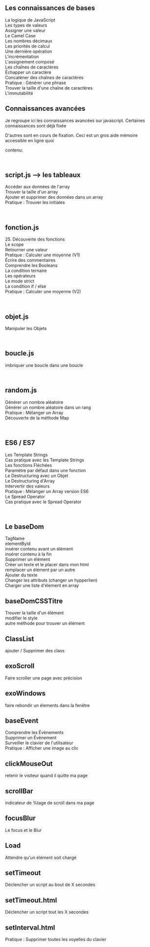 <h2> Les connaissances de bases</h2>
<p> La logique de JavaScript</br>
Les types de valeurs</br>
Assigner une valeur</br>
Le Camel Case</br>
Les nombres décimaux</br>
Les priorités de calcul</br>
Une dernière opération</br>
L'incrémentation</br>
L'assignement composé</br>
Les chaînes de caractères</br>
Échapper un caractère</br>
Concaténer des chaînes de caractères</br>
Pratique : Générer une phrase</br>
Trouver la taille d'une chaîne de caractères</br>
L'immutabilité</br></p>

<h2>Connaissances avancées</h2>

<p>Je regroupe ici les connaissances avancées sur javascript. Certaines connaissances sont déjà fixée</p>
<p>D'autres sont en cours de fixation. Ceci est un gros aide mémoire accessible en ligne quoi</p>
<p>contenu:</p>
</br>
<h2>script.js --> les tableaux</h2>
<p>
Accéder aux données de l'array</br>
Trouver la taille d'un array</br>
Ajouter et supprimer des données dans un array</br>
Pratique : Trouver les initiales</p>
</br>
<h2>fonction.js</h2>
<p>25. Découverte des fonctions</br>
Le scope</br>
Retourner une valeur</br>
Pratique : Calculer une moyenne (V1)</br>
Écrire des commentaires</br>
Comprendre les Booleans</br>
La condition ternaire</br>
Les opérateurs</br>
Le mode strict</br>
La condition if / else</br>
Pratique : Calculer une moyenne (V2)</p>
</br>
<h2>objet.js</h2>
<p>Manipuler les Objets</p>
</br>
<h2>boucle.js</h2>
<p>imbriquer une boucle dans une boucle</p>
</br>
<h2>random.js</h2>
<p>Générer un nombre aléatoire</br>
Générer un nombre aléatoire dans un rang</br>
Pratique : Mélanger un Array</br>
Découverte de la méthode Map</p>
</br>
<h2>ES6 / ES7</h2>
<p>Les Template Strings</br>
Cas pratique avec les Template Strings</br>
Les fonctions Fléchées</br>
Paramètre par défaut dans une fonction</br>
Le Destructuring avec un Objet</br>
Le Destructuring d'Array</br>
Intervertir des valeurs</br>
Pratique : Mélanger un Array version ES6</br>
Le Spread Operator</br>
Cas pratique avec le Spread Operator</p>
</br>
<h2> Le baseDom</h2>
<p>TagName</br>
elementById</br>
insérer contenu avant un élément</br>
insérer contenu à la fin</br>
Supprimer un élément</br>
Créer un texte et le placer dans mon html</br>
remplacer un élément par un autre</br>
Ajouter du texte</br>
Changer les attributs (changer un hypperlien)</br>
Charger une liste d'élement en array</br></p>
<h2>baseDomCSSTitre</h2>
<p>Trouver la taille d'un élément</br>
modifier le style</br>
autre méthode pour trouver un élément</br></p>
<h2>ClassList</h2>
<p>ajouter / Supprimer des class</br></p>
<h2>exoScroll</h2>
<p>Faire scroller une page avec précision</br></p>
<h2>exoWindows</h2>
<p>faire rebondir un élements dans la fenêtre</br></p>
<h2>baseEvent</h2>
<p>Comprendre les Évènements</br>
Supprimer un Évènement</br>
Surveiller le clavier de l'utilisateur</br>
Pratique : Afficher une image au clic</br></p>
<h2>clickMouseOut</h2>
<p>retenir le visiteur quand il quitte ma page</br></p>
<h2>scrollBar</h2>
<p>indicateur de %tage de scroll dans ma page</br></p>
<h2>focusBlur</h2>
<p>Le focus et le Blur</br></p>
<h2>Load</h2>
<p>Attendre qu'un élément soit chargé</br></p>
<h2>setTimeout</h2>
<p>Déclencher un script au bout de X secondes</br></p>
<h2>setTimeout.html</h2>
<p>Déclencher un script tout les X secondes</br></p>
<h2>setInterval.html</h2>
<p>Pratique : Supprimer toutes les voyelles du clavier</br></p>

